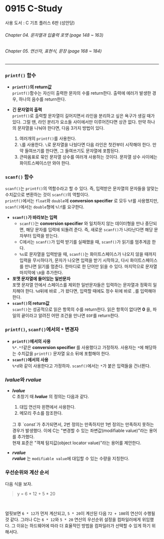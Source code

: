 # 0915 C-Study
사용 도서 : C 기초 플러스 6판 (성안당)

###### Chapter 04. 문자열과 입출력 포맷 (page 148 ~ 163)
###### Chapter 05. 연산자, 표현식, 문장 (page 168 ~ 184)
<hr>

### `printf()` 함수
* __`printf()`의 return값__<br>
    `printf()`함수는 자신이 출력한 문자의 수를 return한다. 출력에 에러가 발생한 경우, 하나의 음수를 return한다.
* __긴 문자열의 출력__<br>
    `printf()`로 출력할 문자열이 길어지면서 라인을 분리하고 싶은 욕구가 생길 때가 있다. 그럴 땐, 라인 분리가 요소들 사이에서만 이루어진다면 상관 없다. 만약 하나의 문자열을 나눠야 한다면, 다음 3가지 방법이 있다.
    
    1. 여러개의 `printf()`를 사용한다.
    2. `\`를 사용한다. `\`로 문자열을 나눴다면 다음 라인은 첫칸부터 시작해야 한다. 만약 들여쓰기를 한다면, 그 들여쓰기도 문자열에 포함된다.
    3. 큰따옴표로 묶인 문자열 상수를 여러개 사용하는 것이다. 문자열 상수 사이에는 화이트스페이스만 와야 한다.
    

### `scanf()` 함수
`scanf()`는 `printf()`의 역함수라고 할 수 있다. 즉, 입력받은 문자열의 문자들을 알맞는 수치값으로 변환하는 것이 `scanf()`의 역할이다. <br>
`printf()`에서는 `float`와 `double`에 __conversion specifier__ 로 모두 `%f`를 사용했지만, `scanf()`에서는 `double`형에 `%lf`를 요구한다.
* __`scanf()`가 바라보는 입력__<br>
    - `scanf()`는 __conversion specifier__ 와 일치하지 않는 데이터형을 만나 중단되면, 해당 문자를 입력에 되돌려 준다. 즉, 새로운 `scanf()`가 나타난다면 해당 문자부터 입력을 받는다. 
    - C에서는 `scanf()`가 입력 받기를 실패했을 때, `scanf()`가 읽기를 멈추게끔 한다. 
    - `%s`로 문자열을 입력받을 때, `scanf()`는 화이트스페이스가 나오지 않을 때까지 입력을 무시하다가, 문자가 나오면 입력을 받기 시작하고, 다시 화이트스페이스를 만나면 읽기를 멈춘다. 한마디로 한 단어만 읽을 수 있다. 마지막으로 문자열 마지막에 `\0`을 추가한다.
* __포맷 문자열에 들어있는 일반문자__<br>
    포맷 문자열 안에서 스페이스를 제외한 일반문자들은 입력하는 문자열과 정확히 일치해야 한다. `%d`뒤에 바로 `,`가 왔다면, 입력할 때에도 정수 뒤에 바로 `,`를 입력해야 한다. 
* __`scanf()`의 return값__<br>
    `scanf()`는 성공적으로 읽은 항목의 수를 return한다. 읽은 항목이 없다면 __0__ 을, 파일의 끝이라고 알려진 어떤 조건을 만나면 `EOF`를 return한다.

### `printf()`, `scanf()`에서의 `*` 변경자
* __`printf()`에서의 사용__<br>
    `%*.*f`같은 __conversion specifier__ 를 사용했다고 가정하자. 사용자는 `*`에 해당하는 수치값을 `printf()` 문자열 요소 뒤에 포함해야 한다.
* __`scanf()`에서의 사용__<br>
    `%*d`와 같이 사용한다고 가정하자. `scanf()`에서는 `*`가 붙은 입력들을 건너뛴다.

### *lvalue*와 *rvalue*
* __*lvalue*__<br>
    C 초창기 때 __*lvalue*__ 의 정의는 다음과 같다. 
    1. 대입 연산자 왼편에서 사용한다.
    2. 메모리 주소를 참조한다.
    <br>
    그 후 `const`가 추가되면서, 2번 정의는 만족하지만 1번 정의는 만족하지 못하는 경우가 발생했다. 이에 C는 "변경할 수 있는 좌변값(modifiable value)"라는 용어를 추가했다.
    <br>
    현재 표준은 "객체 탐지값(object locator value)"라는 용어를 제안한다. 

* __*rvalue*__<br>
    __*rvalue*__ 는 `modifiable value`에 대입할 수 있는 수량을 지칭한다. 

### 우선순위와 계산 순서
다음 식을 보자.
> y = 6 * 12 + 5 * 20
<br>

얼핏보면 `6 * 12`가 먼저 계산되고, `5 * 20`이 계산된 다음 `72 + 100`의 연산이 수행될 것 같다. 그러나 C는 `6 * 12`와 `5 * 20` 연산의 우선순위 설정을 컴파일러에게 위임했다. 그 이유는 하드웨어에 따라 더 효율적인 방법을 컴파일러가 선택할 수 있게 하기 위해서다. 
